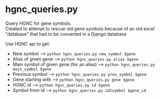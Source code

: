 # hgnc_queries.py 

Query HGNC for gene symbols.  
Created to attempt to rescue old gene symbols because of an old excel "database" that had to be converted in a Django database

Use HGNC api to get:
- New symbol --> `python hgnc_queries.py new_symbol $gene`
- Alias of given gene --> `python hgnc_queries.py alias $gene`
- Main symbol of given gene (for an alias) --> `python hgnc_queries.py main_symbol $gene`
- Previous symbol --> `python hgnc_queries.py prev_symbol $gene`
- Gene starting with --> `python hgnc_queries.py gene $gene`
- HGNC id --> `python hgnc_queries.py id $gene`
- Symbol from id --> `python hgnc_queries.py id2symbol $gene_id`
